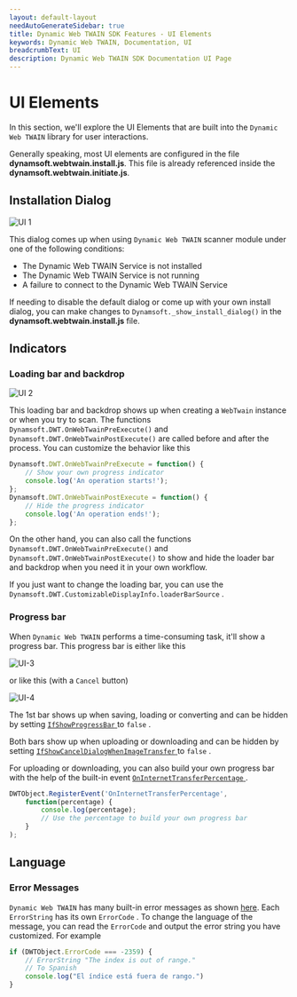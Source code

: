 ```yaml
---
layout: default-layout
needAutoGenerateSidebar: true
title: Dynamic Web TWAIN SDK Features - UI Elements
keywords: Dynamic Web TWAIN, Documentation, UI
breadcrumbText: UI
description: Dynamic Web TWAIN SDK Documentation UI Page
---
```


# UI Elements

In this section, we'll explore the UI Elements that are built into the `Dynamic Web TWAIN` library for user interactions. 

Generally speaking, most UI elements are configured in the file **dynamsoft.webtwain.install.js**. This file is already referenced inside the **dynamsoft.webtwain.initiate.js**.

## Installation Dialog

![UI 1]({{site.assets}}imgs/Initialization-1.png)

This dialog comes up when using `Dynamic Web TWAIN` scanner module under one of the following conditions:

* The Dynamic Web TWAIN Service is not installed
* The Dynamic Web TWAIN Service is not running
* A failure to connect to the Dynamic Web TWAIN Service

If needing to disable the default dialog or come up with your own install dialog, you can make changes to `Dynamsoft._show_install_dialog()` in the **dynamsoft.webtwain.install.js** file.
## Indicators

### Loading bar and backdrop

![UI 2]({{site.assets}}imgs/UI-8.png)

This loading bar and backdrop shows up when creating a `WebTwain` instance or when you try to scan. The functions `Dynamsoft.DWT.OnWebTwainPreExecute()` and `Dynamsoft.DWT.OnWebTwainPostExecute()` are called before and after the process. You can customize the behavior like this

``` javascript
Dynamsoft.DWT.OnWebTwainPreExecute = function() {
    // Show your own progress indicator
    console.log('An operation starts!');
};
Dynamsoft.DWT.OnWebTwainPostExecute = function() {
    // Hide the progress indicator
    console.log('An operation ends!');
};
```

On the other hand, you can also call the functions `Dynamsoft.DWT.OnWebTwainPreExecute()` and `Dynamsoft.DWT.OnWebTwainPostExecute()` to show and hide the loader bar and backdrop when you need it in your own workflow.

If you just want to change the loading bar, you can use the `Dynamsoft.DWT.CustomizableDisplayInfo.loaderBarSource` .

### Progress bar

When `Dynamic Web TWAIN` performs a time-consuming task, it'll show a progress bar. This progress bar is either like this

![UI-3]({{site.assets}}imgs/UI-7.png)

or like this (with a `Cancel` button)

![UI-4]({{site.assets}}imgs/UI-9.png)

The 1st bar shows up when saving, loading or converting and can be hidden by setting [ `IfShowProgressBar` ](/_articles/info/api/WebTwain_IO.md#ifshowprogressbar) to `false` .

Both bars show up when uploading or downloading and can be hidden by setting  [ `IfShowCancelDialogWhenImageTransfer` ](/_articles/info/api/WebTwain_IO.md#ifshowcanceldialogwhenimagetransfer) to `false` .

For uploading or downloading, you can also build your own progress bar with the help of the built-in event [ `OnInternetTransferPercentage` ](/_articles/info/api/WebTwain_IO.md#oninternettransferpercentage). 

``` javascript
DWTObject.RegisterEvent('OnInternetTransferPercentage',
    function(percentage) {
        console.log(percentage);
        // Use the percentage to build your own progress bar
    }
);
```

## Language

### Error Messages

`Dynamic Web TWAIN` has many built-in error messages as shown [here](/_articles/info/api/appendix.md#error-list). Each `ErrorString` has its own `ErrorCode` . To change the language of the message, you can read the `ErrorCode` and output the error string you have customized. For example

``` javascript
if (DWTObject.ErrorCode === -2359) {
    // ErrorString "The index is out of range."
    // To Spanish
    console.log("El índice está fuera de rango.")
}
```
